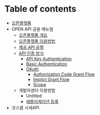 # Table of contents

* [오픈플랫폼](README.md)
* OPEN API 공용 매뉴얼
  * [오픈플랫폼 개요](1/undefined.md)
  * [오픈플랫폼 이용방법](1/undefined-1.md)
  * [제공 API 유형](1/api.md)
  * [API 인증 방식](1/api-1/README.md)
    * [API Key Authentication](1/api-1/api-key-authentication.md)
    * [Basic Authentication](1/api-1/basic-authentication.md)
    * [OAuth](1/api-1/oauth/README.md)
      * [Authorization Code Grant Flow](1/api-1/oauth/authorization-code-grant-flow.md)
      * [Implict Grant Flow](1/api-1/oauth/untitled-1.md)
      * [Scope](1/api-1/oauth/untitled-2.md)
  * 개발자센터 이용방법
    * Untitled
    * [애플리케이션 등록](1/undefined-2/undefined.md)
* 코스콤 시세API

